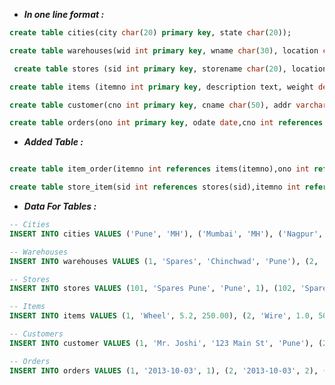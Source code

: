 <!-- ```sql
CREATE TABLE cities (
    city CHAR(20),
    state CHAR(20)
);

CREATE TABLE warehouses (
    wid INTEGER,
    wname CHAR(30),
    location CHAR(20)
);

CREATE TABLE stores (
    sid INTEGER,
    store_name CHAR(20),
    location_city CHAR(20),
    wid INTEGER
);

CREATE TABLE items (
    itemno INTEGER,
    description TEXT,
    weight DECIMAL(5,2),
    cost DECIMAL(5,2)
);

CREATE TABLE customer (
    cno INTEGER,
    cname CHAR(50),
    addr VARCHAR(50),
    cu_city CHAR(20)
);

CREATE TABLE orders (
    ono INT,
    odate DATE
);
``` -->

- **_In one line format :_**

```sql
create table cities(city char(20) primary key, state char(20));

create table warehouses(wid int primary key, wname char(30), location char(50),city char(20) references cities(city));

 create table stores (sid int primary key, storename char(20), location_city char(20), wid int references warehouses(wid));

create table items (itemno int primary key, description text, weight decimal(5,2), cost decimal(5,2));

create table customer(cno int primary key, cname char(50), addr varchar(50), cu_city char(20));

create table orders(ono int primary key, odate date,cno int references customer(cno));
```

- **_Added Table :_**

```sql

create table item_order(itemno int references items(itemno),ono int references orders(ono),ordered_quantity int);

create table store_item(sid int references stores(sid),itemno int references items(itemno),quantity int);
```

- **_Data For Tables :_**

```sql
-- Cities
INSERT INTO cities VALUES ('Pune', 'MH'), ('Mumbai', 'MH'), ('Nagpur', 'MH');

-- Warehouses
INSERT INTO warehouses VALUES (1, 'Spares', 'Chinchwad', 'Pune'), (2, 'Electronics', 'Andheri', 'Mumbai'), (3, 'Books', 'Civil Lines', 'Nagpur');

-- Stores
INSERT INTO stores VALUES (101, 'Spares Pune', 'Pune', 1), (102, 'Spares Mumbai', 'Mumbai', 1), (201, 'Electronic Andheri', 'Mumbai', 2), (301, 'Book Nagpur', 'Nagpur', 3);

-- Items
INSERT INTO items VALUES (1, 'Wheel', 5.2, 250.00), (2, 'Wire', 1.0, 50.00); -- Add more items as needed

-- Customers
INSERT INTO customer VALUES (1, 'Mr. Joshi', '123 Main St', 'Pune'), (2, 'Ms. Patil', '456 Park Ave', 'Mumbai'), (3, 'Mr. Sharma', '789 High St', 'Pune');

-- Orders
INSERT INTO orders VALUES (1, '2013-10-03', 1), (2, '2013-10-03', 2), (3, '2013-10-05', 1), (4, '2013-10-03', 3);

```
